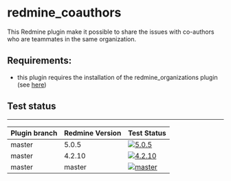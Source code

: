 # redmine_coauthors

This Redmine plugin make it possible to share the issues with co-authors who are teammates in the same organization.

## Requirements:

* this plugin requires the installation of the redmine_organizations plugin (see [here](https://github.com/jbbarth/redmine_organizations))

## Test status
----------

|Plugin branch| Redmine Version   | Test Status      |
|-------------|-------------------|------------------|
|master       | 5.0.5             | [![5.0.5][1]][5] |
|master       | 4.2.10            | [![4.2.10][2]][5]|
|master       | master            | [![master][4]][5]|

[1]: https://github.com/nanego/redmine_coauthors/actions/workflows/5_0_5.yml/badge.svg
[2]: https://github.com/nanego/redmine_coauthors/actions/workflows/4_2_10.yml/badge.svg
[4]: https://github.com/nanego/redmine_coauthors/actions/workflows/master.yml/badge.svg
[5]: https://github.com/nanego/redmine_coauthors/actions

